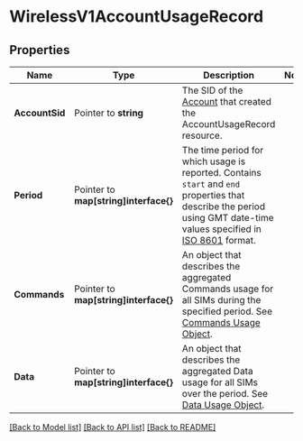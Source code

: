 # WirelessV1AccountUsageRecord

## Properties

Name | Type | Description | Notes
------------ | ------------- | ------------- | -------------
**AccountSid** | Pointer to **string** | The SID of the [Account](https://www.twilio.com/docs/iam/api/account) that created the AccountUsageRecord resource. |
**Period** | Pointer to **map[string]interface{}** | The time period for which usage is reported. Contains `start` and `end` properties that describe the period using GMT date-time values specified in [ISO 8601](https://www.iso.org/iso-8601-date-and-time-format.html) format. |
**Commands** | Pointer to **map[string]interface{}** | An object that describes the aggregated Commands usage for all SIMs during the specified period. See [Commands Usage Object](https://www.twilio.com/docs/iot/wireless/api/account-usagerecord-resource#commands-usage-object). |
**Data** | Pointer to **map[string]interface{}** | An object that describes the aggregated Data usage for all SIMs over the period. See [Data Usage Object](https://www.twilio.com/docs/iot/wireless/api/account-usagerecord-resource#data-usage-object). |

[[Back to Model list]](../README.md#documentation-for-models) [[Back to API list]](../README.md#documentation-for-api-endpoints) [[Back to README]](../README.md)


